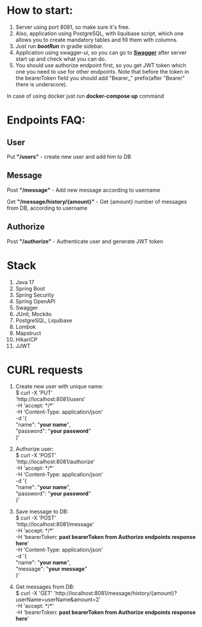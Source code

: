 
# How to start:
1. Server using port 8081, so make sure it's free.
2. Also, application using PostgreSQL, with liquibase script, which one allows you to create mandatory tables and fill them with columns.
3. Just run ***bootRun*** in gradle sidebar.
4. Application using swagger-ui, so you can go to [**Swagger**](http://localhost:8081/swagger-ui/index.html) after server start up and check what you can do.
5. You should use authorize endpoint first, so you get JWT token which one you need to use for other endpoints. Note that before the token in the bearerToken field you should add "Bearer_" prefix(after "Bearer" there is underscore).

In case of using docker just run **docker-compose up** command


# Endpoints FAQ:
## User

Put **"/users"** - create new user and add him to DB

## Message

Post **"/message"** - Add new message according to username

Get **"/message/history/{amount}"** - Get {amount} number of messages from DB, according to username

## Authorize

Post **"/authorize"** - Authenticate user and generate JWT token


# Stack
1. Java 17
2. Spring Boot
3. Spring Security
4. Spring OpenAPI
5. Swagger
6. JUnit, Mockito
7. PostgreSQL, Liquibase
8. Lombok
9. Mapstruct
10. HikariCP
11. JJWT

# CURL requests
1. Create new user with unique name:\
   $ curl -X 'PUT'   
   'http://localhost:8081/users'   
   -H 'accept: \*/*'  
   -H 'Content-Type: application/json'   
   -d '{\
   "name": "**your name**",\
   "password": "**your password**"\
}'

2. Authorize user:\
   $ curl -X 'POST'   
   'http://localhost:8081/authorize'   
   -H 'accept: \*/*'   
   -H 'Content-Type: application/json'   
   -d '{\
   "name": "**your name**",\
   "password": "**your password**"\
}'

3. Save message to DB:\
   $ curl -X 'POST'   
   'http://localhost:8081/message'   
   -H 'accept: \*/*'   
   -H 'bearerToken: **past bearerToken from Authorize endpoints response here**'   
   -H 'Content-Type: application/json'   
   -d '{\
   "name": "**your name**",\
   "message": "**your message**"\
}'

4. Get messages from DB:\
   $ curl -X 'GET' 
   'http://localhost:8081/message/history/{amount}?userName=userName&amount=2'   
   -H 'accept: \*/*'   
   -H 'bearerToken: **past bearerToken from Authorize endpoints response here**'

